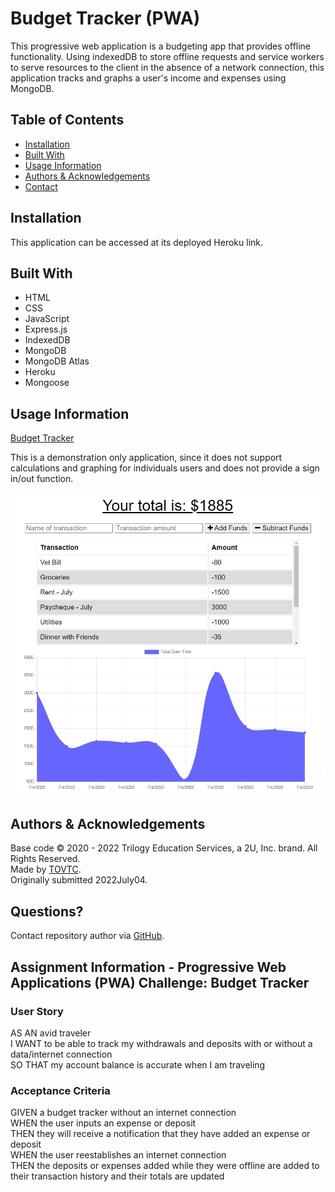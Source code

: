 
  # Budget Tracker (PWA)
  
  This progressive web application is a budgeting app that provides offline functionality. Using indexedDB to store offline requests and service workers to serve resources to the client in the absence of a network connection, this application tracks and graphs a user's income and expenses using MongoDB.
  
  ## Table of Contents
  
  * [Installation](#installation)
  * [Built With](#built)
  * [Usage Information](#usage)
  * [Authors & Acknowledgements](#credits)
  * [Contact](#questions)
  
  ## Installation<a name="installation"></a>
  This application can be accessed at its deployed Heroku link.

  ## Built With<a name="built"></a>
  * HTML
  * CSS
  * JavaScript
  * Express.js
  * IndexedDB
  * MongoDB
  * MongoDB Atlas
  * Heroku
  * Mongoose
  
  ## Usage Information<a name="usage"></a>
  [Budget Tracker](https://gorgeous-canyonlands-37122.herokuapp.com/)</br>
    
  This is a demonstration only application, since it does not support calculations and graphing for individuals users and does not provide a sign in/out function.</br>
  </br>![Budget Tracker](./budget-tracker.png "Budget Tracker")</br>
    
  
  ## Authors & Acknowledgements<a name="credits"></a>
  
  Base code © 2020 - 2022 Trilogy Education Services, a 2U, Inc. brand. All Rights Reserved.</br>
  Made by [TOVTC](https://github.com/TOVTC).</br>
  Originally submitted 2022July04.
  
  ## Questions?<a name="questions"></a>
  Contact repository author via [GitHub](https://github.com/TOVTC).</br>

## Assignment Information - Progressive Web Applications (PWA) Challenge: Budget Tracker
### User Story
AS AN avid traveler</br>
I WANT to be able to track my withdrawals and deposits with or without a data/internet connection</br>
SO THAT my account balance is accurate when I am traveling

### Acceptance Criteria
GIVEN a budget tracker without an internet connection</br>
WHEN the user inputs an expense or deposit</br>
THEN they will receive a notification that they have added an expense or deposit</br>
WHEN the user reestablishes an internet connection</br>
THEN the deposits or expenses added while they were offline are added to their transaction history and their totals are updated